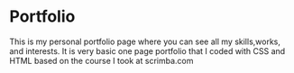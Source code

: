 # Portfolio
This is my personal portfolio page where you can see all my skills,works, and interests.
It is very basic one page portfolio that I coded with CSS and HTML based on the course I took at scrimba.com

